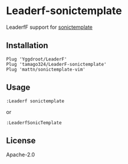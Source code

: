 # Leaderf-sonictemplate

LeaderfF support for [sonictemplate](https://github.com/mattn/sonictemplate-vim)

## Installation

```vim
Plug 'Yggdroot/LeaderF'
Plug 'tamago324/LeaderF-sonictemplate'
Plug 'mattn/sonictemplate-vim'
```

## Usage

```
:Leaderf sonictemplate
```

or

```
:LeaderfSonicTemplate
```


## License

Apache-2.0
